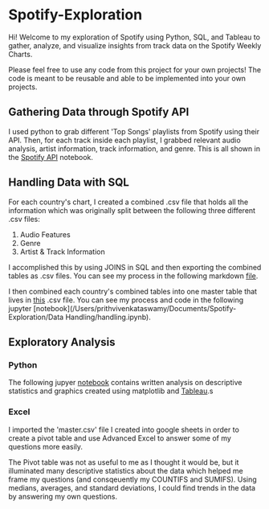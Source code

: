 # Spotify-Exploration
Hi! Welcome to my exploration of Spotify using Python, SQL, and Tableau to gather, analyze, and visualize insights from track data on the Spotify Weekly Charts.

Please feel free to use any code from this project for your own projects! The code is meant to be reusable and able to be implemented into your own projects. 

## Gathering Data through Spotify API

I used python to grab different 'Top Songs' playlists from Spotify using their API. Then, for each track inside each playlist, I grabbed relevant audio analysis, artist information, track information, and genre. This is all shown in the [Spotify API](Data%20Importing/Spotify%20API.ipynb) notebook.

## Handling Data with SQL

For each country's chart, I created a combined .csv file that holds all the information which was originally split between the following three different .csv files:

1. Audio Features
2. Genre
3. Artist & Track Information

I accomplished this by using JOINS in SQL and then exporting the combined tables as .csv files. You can see my process in the following markdown [file](Data%20Handling/SQL.md).

I then combined each country's combined tables into one master table that lives in [this](/Users/prithvivenkataswamy/Documents/Spotify-Exploration/data/master.csv) .csv file. You can see my process and code in the following jupyter [notebook](/Users/prithvivenkataswamy/Documents/Spotify-Exploration/Data Handling/handling.ipynb).

## Exploratory Analysis

### Python

The following jupyer [notebook](/Users/prithvivenkataswamy/Documents/Spotify-Exploration/Analysis/Analysis.ipynb) contains written analysis on descriptive statistics and graphics created using matplotlib and [Tableau](/Users/prithvivenkataswamy/Documents/Spotify-Exploration/Analysis/graphics).s

### Excel

I imported the 'master.csv' file I created into google sheets in order to create a pivot table and use Advanced Excel to answer some of my questions more easily.

The Pivot table was not as useful to me as I thought it would be, but it illuminated many descriptive statistics about the data which helped me frame my questions (and consqeuently my COUNTIFS and SUMIFS). Using medians, averages, and standard deviations, I could find trends in the data by answering my own questions.



